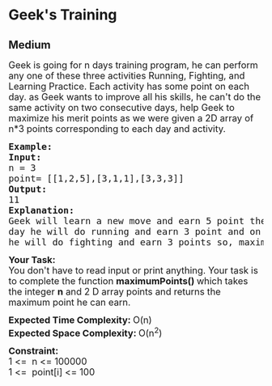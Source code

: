 # Geek's Training
## Medium
<div class="problems_problem_content__Xm_eO"><p><span style="font-size:18px">Geek is going for n days training program, he can perform any one of these three activities Running, Fighting, and Learning Practice. Each activity has some point on each day. as Geek wants to improve all his skills, he can't do the same activity on two consecutive days, help Geek to maximize his merit points as we were given a 2D array of n*3 points corresponding to each day and activity.</span></p>

<pre style="position: relative;"><span style="font-size:18px"><strong>Example:</strong>
<strong>Input:</strong>
n = 3
point= [[1,2,5],[3,1,1],[3,3,3]]
<strong>Output:</strong>
11
<strong>Explanation:</strong>
Geek will learn a new move and earn 5 point then on second
day he will do running and earn 3 point and on third day
he will do fighting and earn 3 points so, maximum point is 11.</span>
<div class="open_grepper_editor" title="Edit &amp; Save To Grepper"></div></pre>

<p><span style="font-size:18px"><strong>Your Task:</strong><br>
You don't have to read input or print anything. Your task is to complete the function <strong>maximumPoints()&nbsp;</strong>which takes the integer <strong>n</strong> and 2 D array points and returns the maximum point he can earn.</span></p>

<p><span style="font-size:18px"><strong>Expected Time Complexity: </strong>O(n)<br>
<strong>Expected Space Complexity: </strong>O(n<sup>2</sup>)</span></p>

<p><span style="font-size:18px"><strong>Constraint:</strong><br>
1 &lt;=&nbsp; n &lt;= 100000<br>
1 &lt;=&nbsp; point[i] &lt;= 100</span></p>
</div>